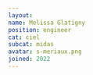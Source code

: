 ```yaml
---
layout:
name: Melissa Glatigny
position: engineer
cat: ciel
subcat: midas
avatar: s-meriaux.png
joined: 2022
---
```


